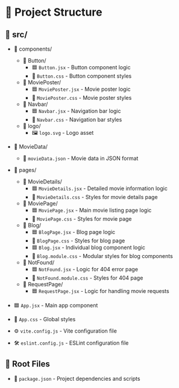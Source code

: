 # 📂 Project Structure

## 📁 src/
- 📁 components/
  - 📁 Button/
    - 🟦 `Button.jsx` - Button component logic
    - 🎨 `Button.css` - Button component styles
  - 📁 MoviePoster/
    - 🟦 `MoviePoster.jsx` - Movie poster logic
    - 🎨 `MoviePoster.css` - Movie poster styles
  - 📁 Navbar/
    - 🟦 `Navbar.jsx` - Navigation bar logic
    - 🎨 `Navbar.css` - Navigation bar styles
  - 📁 logo/
    - 🖼️ `logo.svg` - Logo asset

- 📁 MovieData/
  - 📄 `movieData.json` - Movie data in JSON format

- 📁 pages/
  - 📁 MovieDetails/
    - 🟦 `MovieDetails.jsx` - Detailed movie information logic
    - 🎨 `MovieDetails.css` - Styles for movie details page
  - 📁 MoviePage/
    - 🟦 `MoviePage.jsx` - Main movie listing page logic
    - 🎨 `MoviePage.css` - Styles for movie page
  - 📁 Blog/
    - 🟦 `BlogPage.jsx` - Blog page logic
    - 🎨 `BlogPage.css` - Styles for blog page
    - 🟦 `Blog.jsx` - Individual blog component logic
    - 🎨 `Blog.module.css` - Modular styles for blog components
  - 📁 NotFound/
    - 🟦 `NotFound.jsx` - Logic for 404 error page
    - 🎨 `NotFound.module.css` - Styles for 404 page
  - 📁 RequestPage/
    - 🟦 `RequestPage.jsx` - Logic for handling movie requests

- 🟦 `App.jsx` - Main app component
- 🎨 `App.css` - Global styles
- ⚙️ `vite.config.js` - Vite configuration file
- 🛠️ `eslint.config.js` - ESLint configuration file

## 📄 Root Files
- 📄 `package.json` - Project dependencies and scripts
